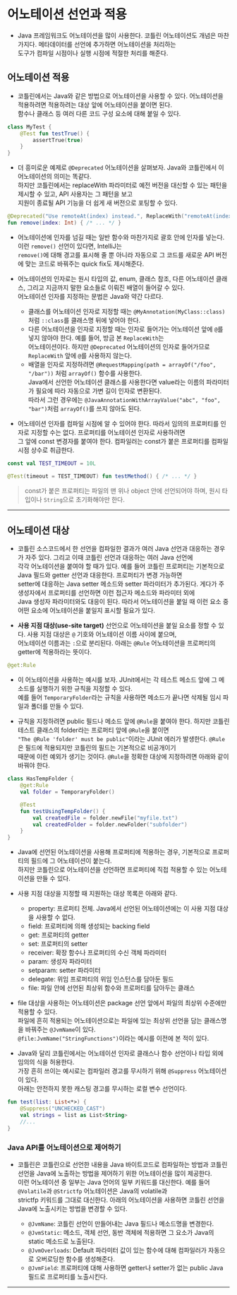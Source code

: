 # 어노테이션 선언과 적용

- Java 프레임워크도 어노테이션을 많이 사용한다. 코틀린 어노테이션도 개념은 마찬가지다. 메타데이터를 선언에 추가하면 어노테이션을 처리하는  
  도구가 컴파일 시점이나 실행 시점에 적절한 처리를 해준다.

## 어노테이션 적용

- 코틀린에서는 Java와 같은 방법으로 어노테이션을 사용할 수 있다. 어노테이션을 적용하려면 적용하려는 대상 앞에 어노테이션을 붙이면 된다.  
  함수나 클래스 등 여러 다른 코드 구성 요소에 대해 붙일 수 있다.

```kt
class MyTest {
	@Test fun testTrue() {
		assertTrue(true)
	}
}
```

- 더 흥미로운 예제로 `@Deprecated` 어노테이션을 살펴보자. Java와 코틀린에서 이 어노테이션의 의미는 똑같다.  
  하지만 코틀린에서는 replaceWith 파라미터로 예전 버전을 대신할 수 있는 패턴을 제시할 수 있고, API 사용자는 그 패턴을 보고  
  지원이 종료될 API 기능을 더 쉽게 새 버전으로 포팅할 수 있다.

```kt
@Deprecated("Use remoteAt(index) instead.", ReplaceWith("remoteAt(index)"))
fun remove(index: Int) { /* ... */ }
```

- 어노테이션에 인자를 넘길 때는 일반 함수와 마찬가지로 괄호 안에 인자를 넣는다. 이런 `remove()` 선언이 있다면, IntelliJ는  
  `remove()`에 대해 경고를 표시해 줄 뿐 아니라 자동으로 그 코드를 새로운 API 버전에 맞는 코드로 바꿔주는 quick fix도 제시해준다.

- 어노테이션의 인자로는 원시 타입의 값, enum, 클래스 참조, 다른 어노테이션 클래스, 그리고 지금까지 말한 요소들로 이뤄진 배열이 들어갈 수 있다.  
  어노테이션 인자를 지정하는 문법은 Java와 약간 다르다.

  - 클래스를 어노테이션 인자로 지정할 때는 `@MyAnnotation(MyClass::class)` 처럼 `::class`를 클래스명 뒤에 넣어야 한다.
  - 다른 어노테이션을 인자로 지정할 때는 인자로 들어가는 어노테이션 앞에 `@`를 넣지 않아야 한다. 예를 들어, 방금 본 `ReplaceWith`는  
    어노테이션이다. 하지만 `@Deprecated` 어노테이션의 인자로 들어가므로 `ReplaceWith` 앞에 `@`를 사용하지 않는다.
  - 배열을 인자로 지정하려면 `@RequestMapping(path = arrayOf("/foo", "/bar"))` 처럼 `arrayOf()` 함수를 사용한다.  
    Java에서 선언한 어노테이션 클래스를 사용한다면 value라는 이름의 파라미터가 필요에 따라 자동으로 가변 길이 인자로 변환된다.  
    따라서 그런 경우에는 `@JavaAnnotationWithArrayValue("abc", "foo", "bar")`처럼 `arrayOf()`를 쓰지 않아도 된다.

- 어노테이션 인자를 컴파일 시점에 알 수 있어야 한다. 따라서 임의의 프로퍼티를 인자로 지정할 수는 없다. 프로퍼티를 어노테이션 인자로 사용하려면  
  그 앞에 const 변경자를 붙여야 한다. 컴파일러는 const가 붙은 프로퍼티를 컴파일 시점 상수로 취급한다.

```kt
const val TEST_TIMEOUT = 10L

@Test(timeout = TEST_TIMEOUT) fun testMethod() { /* ... */ }
```

> const가 붙은 프로퍼티는 파일의 맨 위나 object 안에 선언되어야 하며, 원시 타입이나 `String`으로 초기화해야만 한다.

---

## 어노테이션 대상

- 코틀린 소스코드에서 한 선언을 컴파일한 결과가 여러 Java 선언과 대응하는 경우가 자주 있다. 그리고 이때 코틀린 선언과 대응하는 여러 Java 선언에  
  각각 어노테이션을 붙여야 할 때가 있다. 예를 들어 코틀린 프로퍼티는 기본적으로 Java 필드와 getter 선언과 대응한다. 프로퍼티가 변경 가능하면  
  setter에 대응하는 Java setter 메소드와 setter 파라미터가 추가된다. 게다가 주 생성자에서 프로퍼티를 선언하면 이런 접근자 메소드와 파라미터 외에  
  Java 생성자 파라미터와도 대응이 된다. 따라서 어노테이션을 붙일 때 이런 요소 중 어떤 요소에 어노테이션을 붙일지 표시할 필요가 있다.

- **사용 지점 대상(use-site target)** 선언으로 어노테이션을 붙일 요소를 정할 수 있다. 사용 지점 대상은 `@` 기호와 어노테이션 이름 사이에 붙으며,  
  어노테이션 이름과는 `:`으로 분리된다. 아래는 `@Rule` 어노테이션을 프로퍼티의 getter에 적용하라는 뜻이다.

```kt
@get:Rule
```

- 이 어노테이션을 사용하는 예시를 보자. JUnit에서는 각 테스트 메소드 앞에 그 메소드를 실행하기 위한 규칙을 지정할 수 있다.  
  예를 들어 `TemporaryFolder`라는 규칙을 사용하면 메소드가 끝나면 삭제될 임시 파일과 폴더를 만들 수 있다.

- 규칙을 지정하려면 public 필드나 메소드 앞에 `@Rule`을 붙여야 한다. 하지만 코틀린 테스트 클래스의 folder라는 프로퍼티 앞에 `@Rule`을 붙이면  
  `"The @Rule 'folder' must be public"`이라는 JUnit 에러가 발생한다. `@Rule`은 필드에 적용되지만 코틀린의 필드는 기본적으로 비공개이기  
  때문에 이런 예외가 생기는 것이다. `@Rule`을 정확한 대상에 지정하려면 아래와 같이 바꿔야 한다.

```kt
class HasTempFolder {
	@get:Rule
	val folder = TemporaryFolder()

	@Test
	fun testUsingTempFolder() {
		val createdFile = folder.newFile("myfile.txt")
		val createdFolder = folder.newFolder("subfolder")
	}
}
```

- Java에 선언된 어노테이션을 사용해 프로퍼티에 적용하는 경우, 기본적으로 프로퍼티의 필드에 그 어노테이션이 붙는다.  
  하지만 코틀린으로 어노테이션을 선언하면 프로퍼티에 직접 적용할 수 있는 어노테이션을 만들 수 있다.

- 사용 지점 대상을 지정할 때 지원하는 대상 목록은 아래와 같다.

  - property: 프로퍼티 전체. Java에서 선언된 어노테이션에는 이 사용 지점 대상을 사용할 수 없다.
  - field: 프로퍼티에 의해 생성되는 backing field
  - get: 프로퍼티의 getter
  - set: 프로퍼티의 setter
  - receiver: 확장 함수나 프로퍼티의 수신 객체 파라미터
  - param: 생성자 파라미터
  - setparam: setter 파라미터
  - delegate: 위임 프로퍼티의 위임 인스턴스를 담아둔 필드
  - file: 파일 안에 선언된 최상위 함수와 프로퍼티를 담아두는 클래스

- file 대상을 사용하는 어노테이션은 package 선언 앞에서 파일의 최상위 수준에만 적용할 수 있다.  
  파일에 흔히 적용되는 어노테이션으로는 파일에 있는 최상위 선언을 담는 클래스명을 바꿔주는 `@JvmName`이 있다.  
  `@file:JvmName("StringFunctions")`이라는 예시를 이전에 본 적이 있다.

- Java와 달리 코틀린에서는 어노테이션 인자로 클래스나 함수 선언이나 타입 외에 임의의 식을 허용한다.  
  가장 흔히 쓰이는 예시로는 컴파일러 경고를 무시하기 위해 `@Suppress` 어노테이션이 있다.  
  아래는 안전하지 못한 캐스팅 경고를 무시하는 로컬 변수 선언이다.

```kt
fun test(list: List<*>) {
	@Suppress("UNCHECKED_CAST")
	val strings = list as List<String>
	//...
}
```

### Java API를 어노테이션으로 제어하기

- 코틀린은 코틀린으로 선언한 내용을 Java 바이트코드로 컴파일하는 방법과 코틀린 선언을 Java에 노출하는 방법을 제어하기 위한 어노테이션을 많이 제공한다.  
  이런 어노테이션 중 일부는 Java 언어의 일부 키워드를 대신한다. 예를 들어 `@Volatile`과 `@Strictfp` 어노테이션은 Java의 volatile과  
  strictfp 키워드를 그대로 대신한다. 아래의 어노테이션을 사용하면 코틀린 선언을 Java에 노출시키는 방법을 변경할 수 있다.

  - `@JvmName`: 코틀린 선언이 만들어내는 Java 필드나 메소드명을 변경한다.
  - `@JvmStatic`: 메소드, 객체 선언, 동반 객체에 적용하면 그 요소가 Java의 static 메소드로 노출된다.
  - `@JvmOverloads`: Default 파라미터 값이 있는 함수에 대해 컴파일러가 자동으로 오버로딩한 함수를 생성해준다.
  - `@JvmField`: 프로퍼티에 대해 사용하면 getter나 setter가 없는 public Java 필드로 프로퍼티를 노출시킨다.

---
